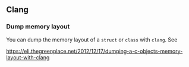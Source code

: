 ## Clang

### Dump memory layout

You can dump the memory layout of a `struct` or `class` with `clang`. See

<https://eli.thegreenplace.net/2012/12/17/dumping-a-c-objects-memory-layout-with-clang>
